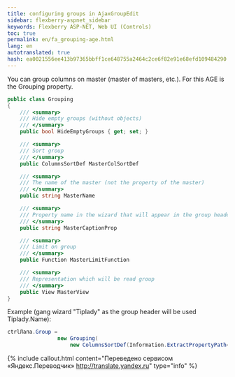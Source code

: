 ```yaml
--- 
title: configuring groups in AjaxGroupEdit 
sidebar: flexberry-aspnet_sidebar 
keywords: Flexberry ASP-NET, Web UI (Controls) 
toc: true 
permalink: en/fa_grouping-age.html 
lang: en 
autotranslated: true 
hash: ea0021556ee413b97365bbff1ce648755a2464c2ce6f82e91e68efd109484290 
--- 
```


You can group columns on master (master of masters, etc.). For this AGE is the Grouping property. 

```csharp
public class Grouping
{
    /// <summary> 
    /// Hide empty groups (without objects) 
    /// </summary> 
    public bool HideEmptyGroups { get; set; }

    /// <summary> 
    /// Sort group 
    /// </summary> 
    public ColumnsSortDef MasterColSortDef

    /// <summary> 
    /// The name of the master (not the property of the master) 
    /// </summary> 
    public string MasterName 

    /// <summary> 
    /// Property name in the wizard that will appear in the group header 
    /// </summary> 
    public string MasterCaptionProp

    /// <summary> 
    /// Limit on group 
    /// </summary> 
    public Function MasterLimitFunction

    /// <summary> 
    /// Representation which will be read group 
    /// </summary> 
    public View MasterView
}
``` 

Example (gang wizard "Tiplady" as the group header will be used Tiplady.Name): 

```csharp
ctrlЛапа.Group =
                new Grouping(
                    new ColumnsSortDef(Information.ExtractPropertyPath<Лапа>(x => x.ТипЛапы.Название), SortOrder.Desc));
``` 



{% include callout.html content="Переведено сервисом «Яндекс.Переводчик» <http://translate.yandex.ru>" type="info" %}